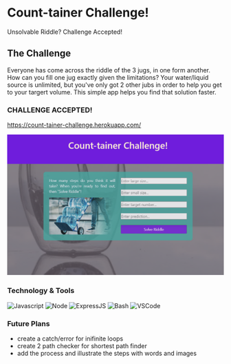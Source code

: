 # Count-tainer Challenge!
Unsolvable Riddle? Challenge Accepted!

## The Challenge
Everyone has come across the riddle of the 3 jugs, in one form another.  How can you fill one jug exactly given the limitations?  Your water/liquid source is unlimited, but you've only got 2 other jubs in order to help you get to your targert volume.  This simple app helps you find that solution faster.

### CHALLENGE ACCEPTED!
https://count-tainer-challenge.herokuapp.com/

![cash-me-out-banner](assets/count-tainer-banner.PNG)


### Technology & Tools

![Javascript](https://img.shields.io/badge/Code-Javascript-informational?style=flat&logo=Javascript&logoColor=white&color=7c11f7) ![Node](https://img.shields.io/badge/Code-Node-informational?style=flat&logo=Node.js&logoColor=white&color=7c11f7) ![ExpressJS](https://img.shields.io/badge/Code-ExpressJS-informational?style=flat&logo=Express&logoColor=white&color=7c11f7) ![Bash](https://img.shields.io/badge/Shell-Bash-informational?style=flat&logo=GNU-Bash&logoColor=white&color=7c11f7) ![VSCode](https://img.shields.io/badge/Editor-VSCode-informational?style=flat&logo=visual-studio-code&logoColor=white&color=7c11f7)


### Future Plans

- create a catch/error for inifinite loops
- create 2 path checker for shortest path finder
- add the process and illustrate the steps with words and images